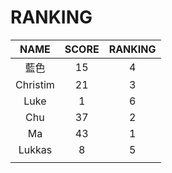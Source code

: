 # RANKING

| NAME | SCORE | RANKING |
| :---:       |     :---:      |          :---: |
| 藍色   | 15     | 4    |
| Christim     | 21       | 3 |
|   Luke   |    1   |    6   |
|   Chu  |    37     |   2    |
|   Ma   |     43   |    1   |
|   Lukkas   |  8      |   5    |
|      |        |       |

